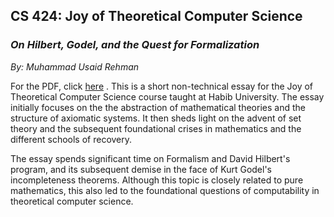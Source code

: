 ## CS 424: Joy of Theoretical Computer Science 
### _On Hilbert, Godel, and the Quest for Formalization_

*By: Muhammad Usaid Rehman*

For the PDF, click [here](https://raw.githubusercontent.com/m-usaid/CS424-Essay/main/cs424essay_UsaidRehman.pdf)
.
This is a short non-technical essay for the Joy of Theoretical Computer Science course
taught at Habib University. The essay initially focuses on the the abstraction of mathematical
theories and the structure of axiomatic systems. It then sheds light on 
the advent of set theory and the subsequent foundational crises in mathematics and
the different schools of recovery. 

The essay spends significant time on Formalism and David Hilbert's program, and 
its subsequent demise in the face of Kurt Godel's incompleteness theorems. 
Although this topic is closely related to pure mathematics, this also led to
the foundational questions of computability in theoretical computer science.
